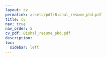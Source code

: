 ```yaml
---
layout: cv
permalink: assets/pdf/Bishal_resume_phd.pdf
title: cv
nav: true
nav_order: 5
cv_pdf: Bishal_resume_phd.pdf
description: 
toc:
  sidebar: left
---
```

